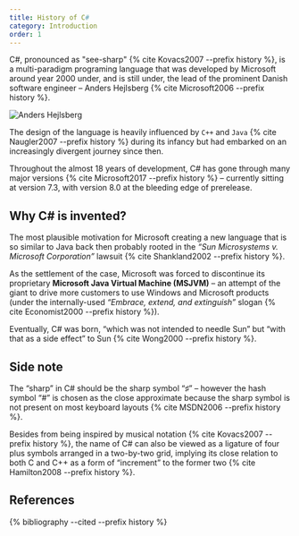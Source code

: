 ```yaml
---
title: History of C#
category: Introduction
order: 1
---
```


C#, pronounced as "see-sharp" {% cite Kovacs2007 --prefix history %}, is a multi-paradigm programing language that was developed by Microsoft around year 2000 under, and is still under, the lead of the prominent Danish software engineer – Anders Hejlsberg {% cite Microsoft2006 --prefix history %}.

![Anders Hejlsberg]({{site.url}}/images/posts/history/Anders_Hejlsberg.jpg)

The design of the language is heavily influenced by `C++` and `Java` {% cite Naugler2007 --prefix history %} during its infancy but had embarked on an increasingly divergent journey since then.

Throughout the almost 18 years of development, C# has gone through many major versions {% cite Microsoft2017 --prefix history %} – currently sitting at version 7.3, with version 8.0 at the bleeding edge of prerelease.

## Why C# is invented?

The most plausible motivation for Microsoft creating a new language that is so similar to Java back then probably rooted in the _“Sun Microsystems v. Microsoft Corporation”_ lawsuit {% cite Shankland2002 --prefix history %}. 

As the settlement of the case, Microsoft was forced to discontinue its proprietary **Microsoft Java Virtual Machine (MSJVM)** – an attempt of the giant to drive more customers to use Windows and Microsoft products (under the internally-used _“Embrace, extend, and extinguish”_ slogan {% cite Economist2000 --prefix history %}). 

Eventually, C# was born, “which was not intended to needle Sun” but “with that as a side effect” to Sun {% cite Wong2000 --prefix history %}.

## Side note

The “sharp” in C# should be the sharp symbol “♯” – however the hash symbol “#” is chosen as the close approximate because the sharp symbol is not present on most keyboard layouts {% cite MSDN2006 --prefix history %}.

Besides from being inspired by musical notation {% cite Kovacs2007 --prefix history %}, the name of C# can also be viewed as a ligature of four plus symbols arranged in a two-by-two grid, implying its close relation to both C and C++ as a form of “increment” to the former two {% cite Hamilton2008 --prefix history %}.

## References

{% bibliography --cited --prefix history %}

